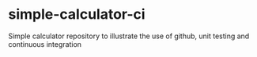 # simple-calculator-ci
Simple calculator repository to illustrate the use of github, unit testing and continuous integration  
